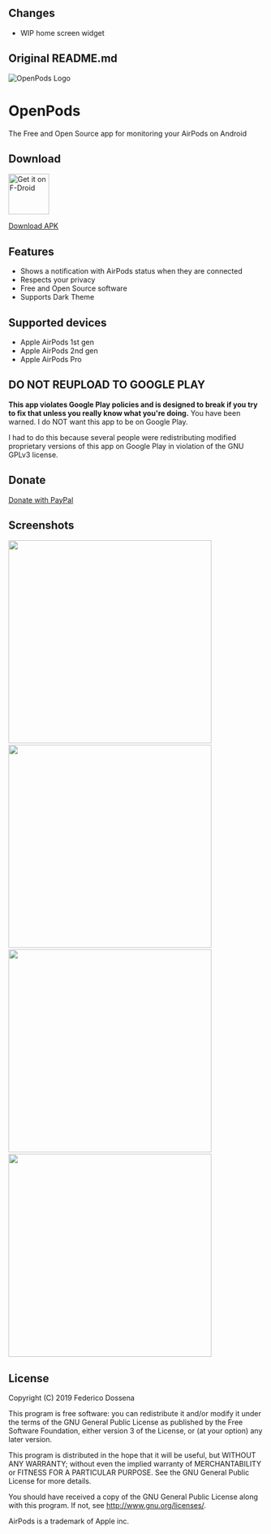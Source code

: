 ## Changes

- WIP home screen widget

## Original README.md

![OpenPods Logo](fastlane/metadata/android/en-US/images/featureGraphic.png)

# OpenPods
The Free and Open Source app for monitoring your AirPods on Android

## Download
<a href="https://f-droid.org/packages/com.dosse.airpods"><img src="https://fdroid.gitlab.io/artwork/badge/get-it-on.png" alt="Get it on F-Droid" height="80"></a>

[Download APK](https://downloads.fdossena.com/geth.php?r=openpods-apk)

## Features
* Shows a notification with AirPods status when they are connected
* Respects your privacy
* Free and Open Source software
* Supports Dark Theme

## Supported devices
* Apple AirPods 1st gen
* Apple AirPods 2nd gen
* Apple AirPods Pro

## DO NOT REUPLOAD TO GOOGLE PLAY
**This app violates Google Play policies and is designed to break if you try to fix that unless you really know what you're doing.** You have been warned. I do NOT want this app to be on Google Play.

I had to do this because several people were redistributing modified proprietary versions of this app on Google Play in violation of the GNU GPLv3 license.

## Donate
[Donate with PayPal](https://www.paypal.me/sineisochronic)

## Screenshots
<img src="fastlane/metadata/android/en-US/images/phoneScreenshots/screen1.png" width="400"> &nbsp; <img src="fastlane/metadata/android/en-US/images/phoneScreenshots/screen2.png" width="400"> &nbsp; <img src="fastlane/metadata/android/en-US/images/phoneScreenshots/screen3.png" width="400"> &nbsp; <img src="fastlane/metadata/android/en-US/images/phoneScreenshots/screen4.png" width="400">

## License
Copyright (C) 2019 Federico Dossena

This program is free software: you can redistribute it and/or modify
it under the terms of the GNU General Public License as published by
the Free Software Foundation, either version 3 of the License, or
(at your option) any later version.

This program is distributed in the hope that it will be useful,
but WITHOUT ANY WARRANTY; without even the implied warranty of
MERCHANTABILITY or FITNESS FOR A PARTICULAR PURPOSE.  See the
GNU General Public License for more details.

You should have received a copy of the GNU General Public License
along with this program.  If not, see <http://www.gnu.org/licenses/>.

AirPods is a trademark of Apple inc.
